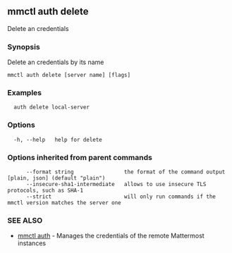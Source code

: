 ## mmctl auth delete

Delete an credentials

### Synopsis

Delete an credentials by its name

```
mmctl auth delete [server name] [flags]
```

### Examples

```
  auth delete local-server
```

### Options

```
  -h, --help   help for delete
```

### Options inherited from parent commands

```
      --format string                the format of the command output [plain, json] (default "plain")
      --insecure-sha1-intermediate   allows to use insecure TLS protocols, such as SHA-1
      --strict                       will only run commands if the mmctl version matches the server one
```

### SEE ALSO

* [mmctl auth](mmctl_auth.md)	 - Manages the credentials of the remote Mattermost instances

